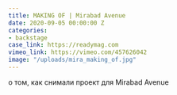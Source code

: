 ```yaml
---
title: MAKING OF | Mirabad Avenue
date: 2020-09-05 00:00:00 Z
categories:
- backstage
case_link: https://readymag.com
vimeo_link: https://vimeo.com/457626042
image: "/uploads/mira_making_of.jpg"
---
```


о том, как снимали проект для Mirabad Avenue